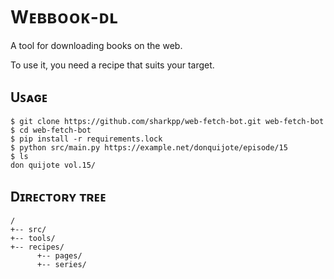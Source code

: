 # Wᴇʙʙᴏᴏᴋ-ᴅʟ

A tool for downloading books on the web.

To use it, you need a recipe that suits your target.

## Uꜱᴀɢᴇ

```console
$ git clone https://github.com/sharkpp/web-fetch-bot.git web-fetch-bot
$ cd web-fetch-bot
$ pip install -r requirements.lock
$ python src/main.py https://example.net/donquijote/episode/15
$ ls
don quijote vol.15/
```

## Dɪʀᴇᴄᴛᴏʀʏ ᴛʀᴇᴇ

```console
/
+-- src/
+-- tools/
+-- recipes/
      +-- pages/
      +-- series/
```

